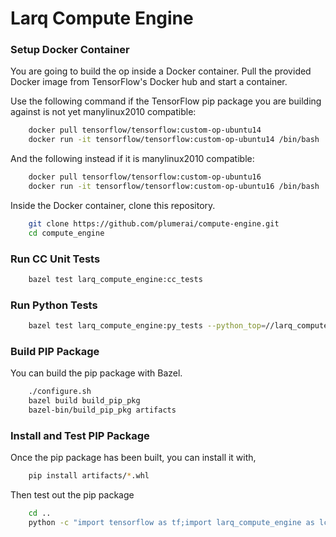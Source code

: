 # Larq Compute Engine

### Setup Docker Container
You are going to build the op inside a Docker container. Pull the provided Docker image from TensorFlow's Docker hub and start a container.

Use the following command if the TensorFlow pip package you are building
against is not yet manylinux2010 compatible:
``` bash
    docker pull tensorflow/tensorflow:custom-op-ubuntu14
    docker run -it tensorflow/tensorflow:custom-op-ubuntu14 /bin/bash
```
And the following instead if it is manylinux2010 compatible:

``` bash
    docker pull tensorflow/tensorflow:custom-op-ubuntu16
    docker run -it tensorflow/tensorflow:custom-op-ubuntu16 /bin/bash
```

Inside the Docker container, clone this repository.
``` bash
    git clone https://github.com/plumerai/compute-engine.git
    cd compute_engine
```

### Run CC Unit Tests
``` bash
    bazel test larq_compute_engine:cc_tests
```

### Run Python Tests
``` bash
    bazel test larq_compute_engine:py_tests --python_top=//larq_compute_engine:pyruntime
```

### Build PIP Package
You can build the pip package with Bazel.

``` bash
    ./configure.sh
    bazel build build_pip_pkg
    bazel-bin/build_pip_pkg artifacts
```

### Install and Test PIP Package
Once the pip package has been built, you can install it with,
``` bash
    pip install artifacts/*.whl
```

Then test out the pip package
``` bash
    cd ..
    python -c "import tensorflow as tf;import larq_compute_engine as lce;print(lce.bgemm([[1,2], [3,4]], [[1,2], [3,4]]).eval(session=tf.Session()));"
```
